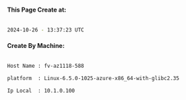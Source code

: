 
   
#### This Page Create at:

```bash

2024-10-26 - 13:37:23 UTC

```

#### Create By Machine:

```bash

Host Name : fv-az1118-588

platform  : Linux-6.5.0-1025-azure-x86_64-with-glibc2.35

Ip Local  : 10.1.0.100

```

